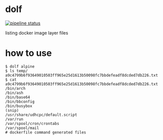 # dolf
[![pipeline status](https://gitlab.apps.cs.ie.niigata-u.ac.jp/t-suzuki/dolfl/badges/master/pipeline.svg)](https://gitlab.apps.cs.ie.niigata-u.ac.jp/t-suzuki/dolfl/commits/master)

listing docker image layer files

# how to use
```
$ dolf alpine
$ ls temp/
a9c4799b6f93649010503ff965e25d1613b50098fc7bbdefeadf8dcded7db226.txt
$ cat a9c4799b6f93649010503ff965e25d1613b50098fc7bbdefeadf8dcded7db226.txt
/bin/arch
/bin/ash
/bin/base64
/bin/bbconfig
/bin/busybox
(snip)
/usr/share/udhcpc/default.script
/var/run
/var/spool/cron/crontabs
/var/spool/mail
# dockerfile command generated files
```
